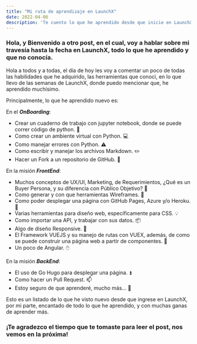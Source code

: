 ```yaml
---
title: "Mi ruta de aprendizaje en LaunchX"
date: 2022-04-06
description: 'Te cuento lo que he aprendido desde que inicie en LaunchX hasta el momento'
---
```


### Hola, y Bienvenido a otro post, en el cual, voy a hablar sobre mi travesía hasta la fecha en LaunchX, todo lo que he aprendido y que no conocía.

Hola a todos y a todas, el día de hoy les voy a comentar un poco de todas las habilidades que he adquirido, las herramientas que conocí, en lo que llevo de las semanas de LaunchX, donde puedo mencionar que, he aprendido muchísimo.

Principalmente, lo que he aprendido nuevo es:

En el ___OnBoarding___:
- Crear un cuaderno de trabajo con jupyter notebook, donde se puede correr código de python. 📓
- Como crear un ambiente virtual con Python. 💻
- Como manejar errores con Python. ⚠️
- Como escribir y manejar los archivos Markdown. ✏️
- Hacer un Fork a un repositorio de GitHub. 🔡

En la misión ___FrontEnd___:
- Muchos conceptos de UX/UI, Marketing, de Requerimientos, ¿Qué es un Buyer Persona, y su diferencia con Público Objetivo? 🧍
- Como generar y con que herramientas Wireframes. 🔳
- Como poder desplegar una página con GitHub Pages, Azure y/o Heroku. 🔼
- Varias herramientas para diseño web, específicamente para CSS. 💡
- Como importar una API, y trabajar con sus datos. 📦
- Algo de diseño Responsive. 📐
- El Framework VUEJS y su manejo de rutas con VUEX, además, de como se puede construir una página web a partir de componentes. 🚧
- Un poco de Angular. 🖱️

En la misión ___BackEnd___:
- El uso de Go Hugo para desplegar una página. ⏫
- Como hacer un Pull Request. 📫
- Estoy seguro de que aprenderé, mucho más... 🥳

Esto es un listado de lo que he visto nuevo desde que ingrese en LaunchX, por mi parte, encantado de todo lo que he aprendido, y con muchas ganas de aprender más.

### ¡Te agradezco el tiempo que te tomaste para leer el post, nos vemos en la próxima!
